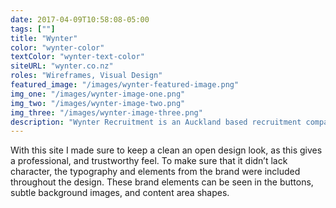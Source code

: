 ```yaml
---
date: 2017-04-09T10:58:08-05:00
tags: [""]
title: "Wynter"
color: "wynter-color"
textColor: "wynter-text-color"
siteURL: "wynter.co.nz"
roles: "Wireframes, Visual Design"
featured_image: "/images/wynter-featured-image.png"
img_one: "/images/wynter-image-one.png"
img_two: "/images/wynter-image-two.png"
img_three: "/images/wynter-image-three.png"
description: "Wynter Recruitment is an Auckland based recruitment company, that specialises in construction, property and business support recruitment. As Wynter grew, it became apparent that they needed to refresh their brand and website. They came to us with their refreshed brand, and we worked together to bring their website up to the same clean and professional standard."
---
```


With this site I made sure to keep a clean an open design look, as this gives a professional, and trustworthy feel. To make sure that it didn’t lack character, the typography and elements from the brand were included throughout the design. These brand elements can be seen in the buttons, subtle background images, and content area shapes.
